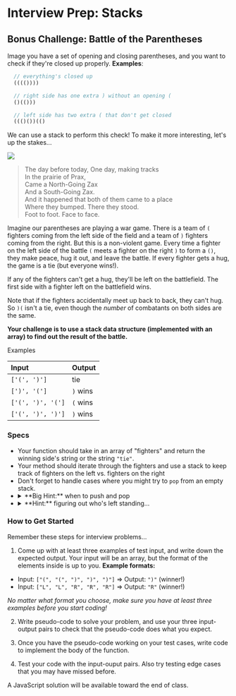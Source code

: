 # Interview Prep: Stacks

## Bonus Challenge: Battle of the Parentheses

Image you have a set of opening and closing parentheses, and you want to check if they're closed up properly. **Examples**:

```js
  // everything's closed up
  (((())))

  // right side has one extra ) without an opening (
  ()(()))

  // left side has two extra ( that don't get closed
  ((()())(()
```

We can use a stack to perform this check! To make it more interesting, let's up the stakes...

<img src="http://vignette4.wikia.nocookie.net/seuss/images/9/92/Zax_in_prax.jpg/revision/latest?cb=20130206183730">

> The day before today, One day, making tracks<br>
In the prairie of Prax,<br>
Came a North-Going Zax<br>
And a South-Going Zax.<br>
And it happened that both of them came to a place<br>
Where they bumped. There they stood.<br>
Foot to foot. Face to face.<br>

Imagine our parentheses are playing a war game. There is a team of `(` fighters coming from the left side of the field and a team of `)` fighters coming from the right.  But this is a non-violent game. Every time a fighter on the left side of the battle `(` meets a fighter on the right `)` to form a `()`, they make peace, hug it out, and leave the battle. If every fighter gets a hug, the game is a tie (but everyone wins!).

If any of the fighters can't get a hug, they'll be left on the battlefield. The first side with a fighter left on the battlefield wins.

Note that if the fighters accidentally meet up back to back, they can't hug.  So `)(` isn't a tie, even though the _number_ of combatants on both sides are the same.


**Your challenge is to use a stack data structure (implemented with an array) to find out the result of the battle.**


Examples

| Input | Output |
| :-- | :-- |
| `['(', ')']`  | tie |
| `[')', '(']` | `)` wins |
| `['(', ')', '(']` | `(` wins |
| `['(', ')', ')']` | `)` wins |

### Specs

* Your function should take in an array of "fighters" and return the winning side's string or the string `"tie"`.
* Your method should iterate through the fighters and use a stack to keep track of fighters on the left vs. fighters on the right
* Don't forget to handle cases where you might try to `pop` from an empty stack.
* <details><summary>**Big Hint:** when to push and pop</summary> Fighters on the left should be pushed onto the stack, and when a fighter on the right comes along, you should pop from the stack.</details>
* <details><summary>**Hint:** figuring out who's left standing...</summary> The contents of your stack will tell you who won.</details>

### How to Get Started

Remember these steps for interview problems...

1. Come up with at least three examples of test input, and write down the expected output. Your input will be an array, but the format of the elements inside is up to you. **Example formats:**
  * Input: `["(", "(", ")", ")", ")"]` => Output: `")"` (winner!)
  * Input: `["L", "L", "R", "R", "R"]` => Output: `"R"` (winner!)

  *No matter what format you choose, make sure you have at least three examples before you start coding!*

2. Write pseudo-code to solve your problem, and use your three input-output pairs to check that the pseudo-code does what you expect.

3. Once you have the pseudo-code working on your test cases, write code to implement the body of the function.

4. Test your code with the input-ouput pairs.  Also try testing edge cases that you may have missed before.

A JavaScript solution will be available toward the end of class.
